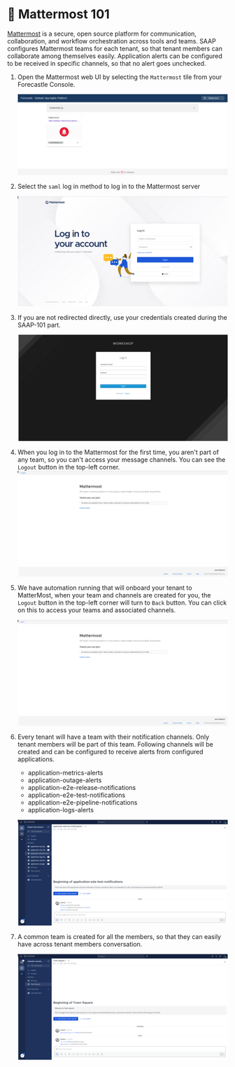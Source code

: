 # 👥 Mattermost 101

[Mattermost](https://docs.mattermost.com/) is a secure, open source platform for communication, collaboration, and workflow orchestration across tools and teams. SAAP configures Mattermost teams for each tenant, so that tenant members can collaborate among themselves easily. Application alerts can be configured to be received in specific channels, so that no alert goes unchecked. 

1. Open the Mattermost web UI by selecting the `Mattermost` tile from your Forecastle Console.

   ![Mattermost-Forecastle](./images/Mattermost-Forecastle.png)

2. Select the `saml` log in method to log in to the Mattermost server

    ![mattermost-home-page](images/mattermost-home-page.png)

3. If you are not redirected directly, use your credentials created during the SAAP-101 part.

    ![mattermost-saml-login-page](images/mattermost-saml-login-page.png)

4. When you log in to the Mattermost for the first time, you aren't part of any team, so you can't access your message channels. You can see the `Logout` button in the top-left corner.
    ![mattermost-no-team-logout-page](images/mattermost-no-team-logout-page.png)

5. We have automation running that will onboard your tenant to MatterMost, when your team and channels are created for you, the `Logout` button in the top-left corner will turn to `Back` button. You can click on this to access your teams and associated channels.

    ![mattermost-no-team-back-page](images/mattermost-no-team-back-page.png)

6. Every tenant will have a team with their notification channels. Only tenant members will be part of this team. Following channels will be created and can be configured to receive alerts from configured applications.
    - application-metrics-alerts
	- application-outage-alerts
	- application-e2e-release-notifications
	- application-e2e-test-notifications
	- application-e2e-pipeline-notifications
	- application-logs-alerts

    ![mattermost-tenant-team-page](images/mattermost-tenant-team-page.png)

7. A common team is created for all the members, so that they can easily have across tenant members conversation.

    ![mattermost-common-team-page](images/mattermost-common-team-page.png)
